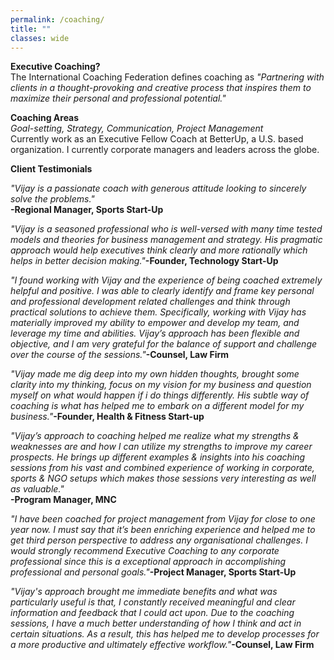 ```yaml
---
permalink: /coaching/
title: ""
classes: wide
---
```

**Executive Coaching?**  
The International Coaching Federation defines coaching as *"Partnering with clients in a thought-provoking and creative process that inspires them to maximize their personal and professional potential."*  

**Coaching Areas**  
*Goal-setting, Strategy, Communication, Project Management*    
Currently work as an Executive Fellow Coach at BetterUp, a U.S. based organization. I currently corporate managers and leaders across the globe. 

**Client Testimonials**  

*"Vijay is a passionate coach with generous attitude looking to sincerely solve the problems."*  
**-Regional Manager, Sports Start-Up**  

*"Vijay is a seasoned professional who is well-versed with many time tested models and theories for business management and strategy. His pragmatic approach would help executives think clearly and more rationally which helps in better decision making."***-Founder, Technology Start-Up**  

*"I found working with Vijay and the experience of being coached extremely helpful and positive. I was able to clearly identify and frame key personal and professional development related challenges and think through practical solutions to achieve them. Specifically, working with Vijay has materially improved my ability to empower and develop my team, and leverage my time and abilities. Vijay’s approach has been flexible and objective, and I am very grateful for the balance of support and challenge over the course of the sessions."***-Counsel, Law Firm**  

*"Vijay made me dig deep into my own hidden thoughts, brought some clarity into my thinking, focus on my vision for my business and question myself on what would happen if i do things differently. His subtle way of coaching is what has helped me to embark on a different model for my business."***-Founder, Health & Fitness Start-up**     

*"Vijay’s approach to coaching helped me realize what my strengths & weaknesses are and how I can utilize my strengths to improve my career prospects. He brings up different examples & insights into his coaching sessions from his vast and combined experience of working in corporate, sports & NGO setups which makes those sessions very interesting as well as valuable."*  
**-Program Manager, MNC**    

*"I have been coached for project management from Vijay for close to one year now. I must say that it’s been enriching experience and helped me to get third person perspective to address any organisational challenges. I would strongly recommend Executive Coaching to any corporate professional since this is a exceptional approach in accomplishing professional and personal goals."***-Project Manager, Sports Start-Up**  

*"Vijay's approach brought me immediate benefits and what was particularly useful is that, I constantly received meaningful and clear information and feedback that I could act upon. Due to the coaching sessions, I have a much better understanding of how I think and act in certain situations. As a result, this has helped me to develop processes for a more productive and ultimately effective workflow."***-Counsel, Law Firm**


